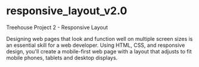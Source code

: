 # responsive_layout_v2.0
Treehouse Project 2 - Responsive Layout

Designing web pages that look and function well on multiple screen sizes is an essential skill for a web developer. 
Using HTML, CSS, and responsive design, you'll create a mobile-first web page with a layout that adjusts to fit mobile phones, tablets and desktop displays.
